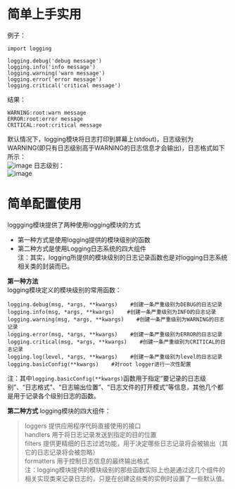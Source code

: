# 简单上手实用
例子： 
```
import logging

logging.debug('debug message')
logging.info('info message')
logging.warning('warn message')
logging.error('error message')
logging.critical('critical message')
```
结果：  
```
WARNING:root:warn message
ERROR:root:error message
CRITICAL:root:critical message
```
默认情况下，logging模块将日志打印到屏幕上(stdout)，日志级别为WARNING(即只有日志级别高于WARNING的日志信息才会输出)，日志格式如下所示：  
![image](https://user-images.githubusercontent.com/96570699/154846843-498c2f39-5ab6-459f-aaa7-0775b7eb77e7.png)
日志级别：  
![image](https://user-images.githubusercontent.com/96570699/154847064-9cdef204-01c0-4a5a-b850-9848df06a1ae.png)

# 简单配置使用
loggging模块提供了两种使用logging模块的方式
- 第一种方式是使用logging提供的模块级别的函数  
- 第二种方式是使用Logging日志系统的四大组件  
注：其实，logging所提供的模块级别的日志记录函数也是对logging日志系统相关类的封装而已。 

**第一种方法**  
logging模块定义的模块级别的常用函数：
```
logging.debug(msg, *args, **kwargs)    #创建一条严重级别为DEBUG的日志记录
logging.info(msg, *args, **kwargs)    #创建一条严重级别为INFO的日志记录
logging.warning(msg, *args, **kwargs)    #创建一条严重级别为WARNING的日志记录
logging.error(msg, *args, **kwargs)    #创建一条严重级别为ERROR的日志记录
logging.critical(msg, *args, **kwargs)    #创建一条严重级别为CRITICAL的日志记录
logging.log(level, *args, **kwargs)    #创建一条严重级别为level的日志记录
logging.basicConfig(**kwargs)    #对root logger进行一次性配置
```
注：其中`logging.basicConfig(**kwargs)`函数用于指定“要记录的日志级别”、“日志格式”、“日志输出位置”、“日志文件的打开模式”等信息，其他几个都是用于记录各个级别日志的函数。

**第二种方式**
logging模块的四大组件：  
> loggers    提供应用程序代码直接使用的接口  
> handlers    用于将日志记录发送到指定的目的位置  
> filters    提供更精细的日志过滤功能，用于决定哪些日志记录将会被输出（其它的日志记录将会被忽略）  
> formatters    用于控制日志信息的最终输出格式  
注：logging模块提供的模块级别的那些函数实际上也是通过这几个组件的相关实现类来记录日志的，只是在创建这些类的实例时设置了一些默认值。  
